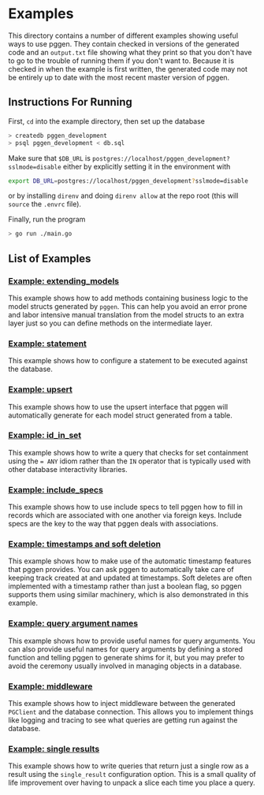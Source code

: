 # Examples

This directory contains a number of different examples showing useful ways to
use pggen. They contain checked in versions of the generated code and an
`output.txt` file showing what they print so that you don't have to go to
the trouble of running them if you don't want to. Because it is checked in
when the example is first written, the generated code may not be entirely
up to date with the most recent master version of pggen.

## Instructions For Running

First, `cd` into the example directory, then set up the database

```bash
> createdb pggen_development
> psql pggen_development < db.sql
```

Make sure that `$DB_URL` is `postgres://localhost/pggen_development?sslmode=disable` either
by explicitly setting it in the environment with

```bash
export DB_URL=postgres://localhost/pggen_development?sslmode=disable
```

or by installing `direnv` and doing `direnv allow` at the repo root (this will `source` the
`.envrc` file).

Finally, run the program

```bash
> go run ./main.go
```

## List of Examples

### [Example: extending_models](extending_models)

This example shows how to add methods containing business logic to the model
structs generated by `pggen`. This can help you avoid an error prone and labor
intensive manual translation from the model structs to an extra layer just so
you can define methods on the intermediate layer.

### [Example: statement](statement)

This example shows how to configure a statement to be executed against the
database.

### [Example: upsert](upsert)

This example shows how to use the upsert interface that pggen will automatically
generate for each model struct generated from a table.

### [Example: id_in_set](id_in_set)

This example shows how to write a query that checks for set containment
using the `= ANY` idiom rather than the `IN` operator that is typically
used with other database interactivity libraries.

### [Example: include_specs](include_specs)

This example shows how to use include specs to tell pggen how to fill in
records which are associated with one another via foreign keys. Include specs
are the key to the way that pggen deals with associations.


### [Example: timestamps and soft deletion](timestamps)

This example shows how to make use of the automatic timestamp features that
pggen provides. You can ask pggen to automatically take care of keeping track
created at and updated at timestamps. Soft deletes are often implemented with
a timestamp rather than just a boolean flag, so pggen supports them using
similar machinery, which is also demonstrated in this example.

### [Example: query argument names](query_argument_names)

This example shows how to provide useful names for query arguments. You can also
provide useful names for query arguments by defining a stored function and telling
pggen to generate shims for it, but you may prefer to avoid the ceremony usually involved
in managing objects in a database.

### [Example: middleware](middleware)

This example shows how to inject middleware between the generated `PGClient` and the database
connection. This allows you to implement things like logging and tracing to see what queries
are getting run against the database.

### [Example: single results](single_results)

This example shows how to write queries that return just a single row as a result using
the `single_result` configuration option. This is a small quality of life improvement over
having to unpack a slice each time you place a query.
